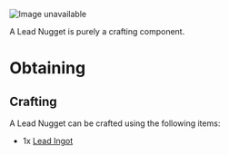 ![Image unavailable](https://i.imgur.com/jQZ7mQu.png)

A Lead Nugget is purely a crafting component.

# Obtaining

## Crafting

A Lead Nugget can be crafted using the following items:

* 1x [Lead Ingot](lead-ingot)